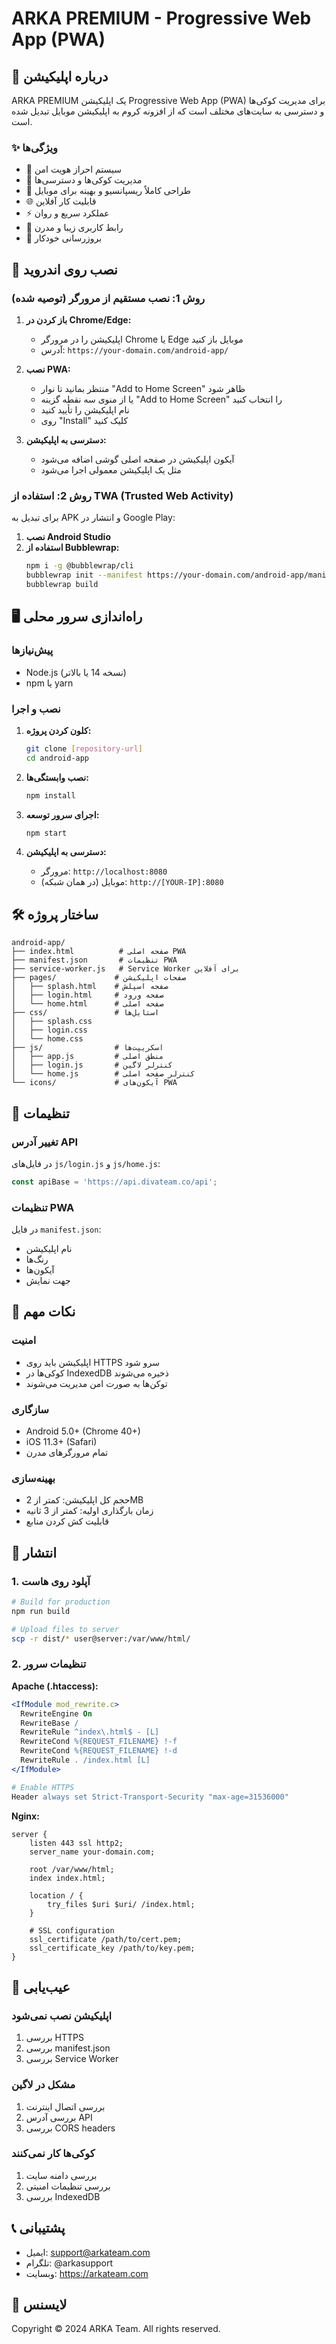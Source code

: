 # ARKA PREMIUM - Progressive Web App (PWA)

## 🚀 درباره اپلیکیشن

ARKA PREMIUM یک اپلیکیشن Progressive Web App (PWA) برای مدیریت کوکی‌ها و دسترسی به سایت‌های مختلف است که از افزونه کروم به اپلیکیشن موبایل تبدیل شده است.

### ✨ ویژگی‌ها

- 🔐 سیستم احراز هویت امن
- 🍪 مدیریت کوکی‌ها و دسترسی‌ها
- 📱 طراحی کاملاً ریسپانسیو و بهینه برای موبایل
- 🌐 قابلیت کار آفلاین
- ⚡ عملکرد سریع و روان
- 🎨 رابط کاربری زیبا و مدرن
- 🔄 بروزرسانی خودکار

## 📱 نصب روی اندروید

### روش 1: نصب مستقیم از مرورگر (توصیه شده)

1. **باز کردن در Chrome/Edge:**
   - اپلیکیشن را در مرورگر Chrome یا Edge موبایل باز کنید
   - آدرس: `https://your-domain.com/android-app/`

2. **نصب PWA:**
   - منتظر بمانید تا نوار "Add to Home Screen" ظاهر شود
   - یا از منوی سه نقطه گزینه "Add to Home Screen" را انتخاب کنید
   - نام اپلیکیشن را تأیید کنید
   - روی "Install" کلیک کنید

3. **دسترسی به اپلیکیشن:**
   - آیکون اپلیکیشن در صفحه اصلی گوشی اضافه می‌شود
   - مثل یک اپلیکیشن معمولی اجرا می‌شود

### روش 2: استفاده از TWA (Trusted Web Activity)

برای تبدیل به APK و انتشار در Google Play:

1. **نصب Android Studio**
2. **استفاده از Bubblewrap:**
   ```bash
   npm i -g @bubblewrap/cli
   bubblewrap init --manifest https://your-domain.com/android-app/manifest.json
   bubblewrap build
   ```

## 🖥️ راه‌اندازی سرور محلی

### پیش‌نیازها

- Node.js (نسخه 14 یا بالاتر)
- npm یا yarn

### نصب و اجرا

1. **کلون کردن پروژه:**
   ```bash
   git clone [repository-url]
   cd android-app
   ```

2. **نصب وابستگی‌ها:**
   ```bash
   npm install
   ```

3. **اجرای سرور توسعه:**
   ```bash
   npm start
   ```

4. **دسترسی به اپلیکیشن:**
   - مرورگر: `http://localhost:8080`
   - موبایل (در همان شبکه): `http://[YOUR-IP]:8080`

## 🛠️ ساختار پروژه

```
android-app/
├── index.html          # صفحه اصلی PWA
├── manifest.json       # تنظیمات PWA
├── service-worker.js   # Service Worker برای آفلاین
├── pages/             # صفحات اپلیکیشن
│   ├── splash.html    # صفحه اسپلش
│   ├── login.html     # صفحه ورود
│   └── home.html      # صفحه اصلی
├── css/               # استایل‌ها
│   ├── splash.css
│   ├── login.css
│   └── home.css
├── js/                # اسکریپت‌ها
│   ├── app.js         # منطق اصلی
│   ├── login.js       # کنترلر لاگین
│   └── home.js        # کنترلر صفحه اصلی
└── icons/             # آیکون‌های PWA
```

## 🔧 تنظیمات

### تغییر آدرس API

در فایل‌های `js/login.js` و `js/home.js`:

```javascript
const apiBase = 'https://api.divateam.co/api';
```

### تنظیمات PWA

در فایل `manifest.json`:
- نام اپلیکیشن
- رنگ‌ها
- آیکون‌ها
- جهت نمایش

## 📝 نکات مهم

### امنیت

- اپلیکیشن باید روی HTTPS سرو شود
- کوکی‌ها در IndexedDB ذخیره می‌شوند
- توکن‌ها به صورت امن مدیریت می‌شوند

### سازگاری

- Android 5.0+ (Chrome 40+)
- iOS 11.3+ (Safari)
- تمام مرورگرهای مدرن

### بهینه‌سازی

- حجم کل اپلیکیشن: کمتر از 2MB
- زمان بارگذاری اولیه: کمتر از 3 ثانیه
- قابلیت کش کردن منابع

## 🚀 انتشار

### 1. آپلود روی هاست

```bash
# Build for production
npm run build

# Upload files to server
scp -r dist/* user@server:/var/www/html/
```

### 2. تنظیمات سرور

**Apache (.htaccess):**
```apache
<IfModule mod_rewrite.c>
  RewriteEngine On
  RewriteBase /
  RewriteRule ^index\.html$ - [L]
  RewriteCond %{REQUEST_FILENAME} !-f
  RewriteCond %{REQUEST_FILENAME} !-d
  RewriteRule . /index.html [L]
</IfModule>

# Enable HTTPS
Header always set Strict-Transport-Security "max-age=31536000"
```

**Nginx:**
```nginx
server {
    listen 443 ssl http2;
    server_name your-domain.com;
    
    root /var/www/html;
    index index.html;
    
    location / {
        try_files $uri $uri/ /index.html;
    }
    
    # SSL configuration
    ssl_certificate /path/to/cert.pem;
    ssl_certificate_key /path/to/key.pem;
}
```

## 🐛 عیب‌یابی

### اپلیکیشن نصب نمی‌شود

1. بررسی HTTPS
2. بررسی manifest.json
3. بررسی Service Worker

### مشکل در لاگین

1. بررسی اتصال اینترنت
2. بررسی آدرس API
3. بررسی CORS headers

### کوکی‌ها کار نمی‌کنند

1. بررسی دامنه سایت
2. بررسی تنظیمات امنیتی
3. بررسی IndexedDB

## 📞 پشتیبانی

- ایمیل: support@arkateam.com
- تلگرام: @arkasupport
- وبسایت: https://arkateam.com

## 📄 لایسنس

Copyright © 2024 ARKA Team. All rights reserved.

